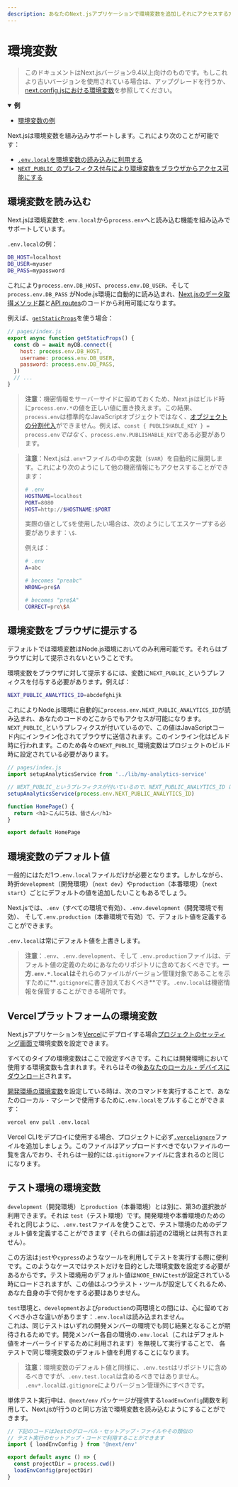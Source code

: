 ```yaml
---
description: あなたのNext.jsアプリケーションで環境変数を追加しそれにアクセスする方法を学びましょう。
---
```


# 環境変数

> このドキュメントはNext.jsバージョン9.4以上向けのものです。もしこれより古いバージョンを使用されている場合は、アップグレードを行うか、[next.config.jsにおける環境変数](/docs/api-reference/next.config.js/environment-variables.md)を参照してください。

<details open>
  <summary><b>例</b></summary>
  <ul>
    <li><a href="https://github.com/vercel/next.js/tree/canary/examples/environment-variables">環境変数の例</a></li>
  </ul></details>

Next.jsは環境変数を組み込みサポートします。これにより次のことが可能です：

- [`.env.local`を環境変数の読み込みに利用する](#loading-environment-variables)
- [`NEXT_PUBLIC_`のプレフィクス付与により環境変数をブラウザからアクセス可能にする](#exposing-environment-variables-to-the-browser)

## 環境変数を読み込む

Next.jsは環境変数を`.env.local`から`process.env`へと読み込む機能を組み込みでサポートしています。

`.env.local`の例：

```bash
DB_HOST=localhost
DB_USER=myuser
DB_PASS=mypassword
```

これにより`process.env.DB_HOST`、`process.env.DB_USER`、そして `process.env.DB_PASS` がNode.js環境に自動的に読み込まれ、[Next.jsのデータ取得メソッド群](/docs/basic-features/data-fetching.md)と[API routes](/docs/api-routes/introduction.md)のコードから利用可能になります。

例えば、[`getStaticProps`](/docs/basic-features/data-fetching.md#getstaticprops-static-generation)を使う場合：

```js
// pages/index.js
export async function getStaticProps() {
  const db = await myDB.connect({
    host: process.env.DB_HOST,
    username: process.env.DB_USER,
    password: process.env.DB_PASS,
  })
  // ...
}
```

> **注意**：機密情報をサーバーサイドに留めておくため、Next.jsはビルド時に`process.env.*`の値を正しい値に置き換えます。この結果、`process.env`は標準的なJavaScriptオブジェクトではなく、[オブジェクトの分割代入](https://developer.mozilla.org/en-US/docs/Web/JavaScript/Reference/Operators/Destructuring_assignment)ができません。例えば、`const { PUBLISHABLE_KEY } = process.env`*ではなく*、`process.env.PUBLISHABLE_KEY`である必要があります。

> **注意**：Next.jsは`.env*`ファイルの中の変数（`$VAR`）を自動的に展開します。これにより次のようにして他の機密情報にもアクセスすることができます：
>
> ```bash
> # .env
> HOSTNAME=localhost
> PORT=8080
> HOST=http://$HOSTNAME:$PORT
> ```
>
> 実際の値として`$`を使用したい場合は、次のようにしてエスケープする必要があります：`\$`.
>
> 例えば：
>
> ```bash
> # .env
> A=abc
>
> # becomes "preabc"
> WRONG=pre$A
>
> # becomes "pre$A"
> CORRECT=pre\$A
> ```

## 環境変数をブラウザに提示する

デフォルトでは環境変数はNode.js環境においてのみ利用可能です。それらはブラウザに対して提示されないということです。

環境変数をブラウザに対して提示するには、変数に`NEXT_PUBLIC_`というプレフィクスを付与する必要があります。例えば：

```bash
NEXT_PUBLIC_ANALYTICS_ID=abcdefghijk
```

これによりNode.js環境に自動的に`process.env.NEXT_PUBLIC_ANALYTICS_ID`が読み込まれ、あなたのコードのどこからでもアクセスが可能になります。`NEXT_PUBLIC_`というプレフィクスが付いているので、この値はJavaScriptコード内にインライン化されてブラウザに送信されます。このインライン化はビルド時に行われます。このため各々の`NEXT_PUBLIC_`環境変数はプロジェクトのビルド時に設定されている必要があります。

```js
// pages/index.js
import setupAnalyticsService from '../lib/my-analytics-service'

// NEXT_PUBLIC_というプレフィクスが付いているので、NEXT_PUBLIC_ANALYTICS_ID はここで利用できる
setupAnalyticsService(process.env.NEXT_PUBLIC_ANALYTICS_ID)

function HomePage() {
  return <h1>こんにちは、皆さん</h1>
}

export default HomePage
```

## 環境変数のデフォルト値

一般的にはただ1つ`.env.local`ファイルだけが必要となります。しかしながら、時折`development`（開発環境）（`next dev`）や`production`（本番環境）（`next start`）ごとにデフォルトの値を追加したいこともあるでしょう。

Next.jsでは、`.env`（すべての環境で有効）、`.env.development`（開発環境で有効）、 そして`.env.production`（本番環境で有効）で、デフォルト値を定義することができます。

`.env.local`は常にデフォルト値を上書きします。

> **注意**：`.env`、`.env.development`、そして `.env.production`ファイルは、デフォルト値の定義のためにあなたのリポジトリに含めておくべきです。**一方`.env.*.local`は**それらのファイルがバージョン管理対象であることを示すために**`.gitignore`に書き加えておくべき**です。`.env.local`は機密情報を保管することができる場所です。

## Vercelプラットフォームの環境変数

Next.jsアプリケーションを[Vercel](https://vercel.com)にデプロイする場合[プロジェクトのセッティング画面で](https://vercel.com/docs/environment-variables)環境変数を設定できます。

すべてのタイプの環境変数はここで設定すべきです。これには開発環境において使用する環境変数も含まれます。それらはその後[あなたのローカル・デバイスにダウンロード](https://vercel.com/docs/environment-variables#development-environment-variables)されます。

[開発環境の環境変数](https://vercel.com/docs/environment-variables#development-environment-variables)を設定している時は、次のコマンドを実行することで、あなたのローカル・マシーンで使用するために`.env.local`をプルすることができます：

```bash
vercel env pull .env.local
```

Vercel CLIをデプロイに使用する場合、プロジェクトに必ず[`.vercelignore`](https://vercel.com/guides/prevent-uploading-sourcepaths-with-vercelignore?query=vercelignore#allowlist)ファイルを追加しましょう。このファイルはアップロードすべきでないファイルの一覧を含んでおり、それらは一般的には`.gitignore`ファイルに含まれるのと同じになります。

## テスト環境の環境変数

`development`（開発環境）と`production`（本番環境）とは別に、第3の選択肢が利用できます。それは `test`（テスト環境）です。開発環境や本番環境のためのそれと同じように、`.env.test`ファイルを使うことで、テスト環境のためのデフォルト値を定義することができます（それらの値は前述の2環境とは共有されません）。

この方法は`jest`や`cypress`のようなツールを利用してテストを実行する際に便利です。このようなケースではテストだけを目的とした環境変数を設定する必要があるからです。テスト環境用のデフォルト値は`NODE_ENV`に`test`が設定されている時にロードされますが、この値はふつうテスト・ツールが設定してくれるため、あなた自身の手で何かをする必要はありません。

 `test`環境と、`development`および`production`の両環境との間には、心に留めておくべき小さな違いがあります：`.env.local`は読み込まれません。<br>これは、同じテストはいずれの開発メンバーの環境でも同じ結果となることが期待されるためです。開発メンバー各自の環境の`.env.local`（これはデフォルト値をオーバーライドするために利用されます）を無視して実行することで、 各テストで同じ環境変数のデフォルト値を利用することになります。

> **注意**：環境変数のデフォルト値と同様に、`.env.test`はリポジトリに含めるべきですが、`.env.test.local`は含めるべきではありません。 `.env*.local`は`.gitignore`によりバージョン管理外にすべきです。

単体テスト実行中は、`@next/env` パッケージが提供する`loadEnvConfig`関数を利用して、Next.jsが行うのと同じ方法で環境変数を読み込むようにすることができます。

```js
// 下記のコードはJestのグローバル・セットアップ・ファイルやその類似の
// テスト実行のセットアップ・コードで利用することができます
import { loadEnvConfig } from '@next/env'

export default async () => {
  const projectDir = process.cwd()
  loadEnvConfig(projectDir)
}
```

